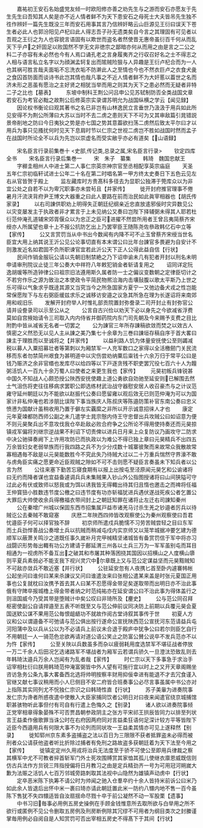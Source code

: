 <!-- { "loadSidebar": true } -->
　　嘉祐初王安石名始盛党友倾一时欧阳修亦善之劝先生与之游而安石亦愿友于先生先生曰吾知其人矣是亦不近人情者鲜不为天下患安石之母死士大夫皆吊先生独不徃作辨奸一篇先生既没三年而安石用事其言乃信辨奸略云山巨源见王衍曰误天下苍生者必此人也郭汾阳见卢杞曰此人得志吾子孙无遗类矣自今言之其理固有可见者以吾观之王衍之为人也容貌言语固有以欺世而盗名者然使晋无惠帝虽衍百千何从而乱天下乎卢之奸固足以败国然不学无文非徳宗之鄙暗亦何从而用之由是言之二公之料二子亦容有未必然也今有人焉口诵孔老之言身履夷齐之行収召好名之士不得志之人相与语言私立名字以为顔渊孟轲复出而隂贼险狠与人异趣是王衍卢杞合而为一人也其祸可胜言哉夫面垢不忘洗衣垢不防澣此人之至情也今也不然衣巨卢之衣食犬彘之食囚首防面而谈诗书此岂其情也哉凡事之不近人情者鲜不为大奸慝以葢世之名而济未形之恶虽有愿治之主好贤之相犹当举而用之则其为天下之患必然而无疑者非特二子之比也【墓表】
　　东坡中制科王荆公问吕申公见苏轼制防否全类战国文章若安石为考官必黜之故荆公后修英宗实录谓苏明允为战国纵横之学云【闻见録】
　　因论权书衡论曰观其著书之名已非岂有山林逸民立言垂世乃汲汲于用兵如此所见安得不为荆公所薄曰大苏以当时不去二虏之患则天下不可为又其审敌篇引晁错説景帝削地之防曰今日夷狄之势是亦七国之势其意葢欲扫荡二虏然后致太平尔曰才以用兵为事只见搔扰何时见天下息肩时节以仁宗之世视二虏岂不胜如战国时然而孟子在战国时所论全不以兵为先岂以崇虚名而受实敝乎亦必有道矣【山语録】















　　宋名臣言行录前集巻十
<史部,传记类,总录之属,宋名臣言行录>
　　钦定四库全书
　　宋名臣言行录后集巻一
　　宋　朱子　纂集
　　韩琦　魏国忠献王
　　字稺圭相州人中进士第二人事仁宗英宗神宗官至丞相配享英宗庙庭
　　天圣五年仁宗初临轩试进士公年二十名在第二时唱名第一甲方终太史奏日下五色云见左右从官皆贺于殿上
　　监左藏库时方贵髙科多径去为显职公独滞于筦库众以为非宜公处之自若不以为卑冗职事亦未尝茍且【并家传】
　　徙开封府推官理事不倦暑月汗流浃背府尹王博文大器重之曰此人要路在前而治民如此眞宰相器也【胡氏传家录】
　　以右司諌供职劝上明得失正朝廷纪纲亲近忠直放逺邪佞时灾异数见公以灾变屡发主于执政者非才累言于上未见纳公又奏曰岂陛下择辅弼未得其人耶若杜衍范仲淹孔道辅宋郊胥偃众以为忠正之臣可进擢不然尝所用者王曾吕夷简蔡齐宋绶亦人所属望也章十上不报公抗防乞出上乃罢宰臣王随陈尧佐叅政韩亿石中立等【家传】
　　公又言赏罚当从中书出今数闻有内降不可不止玉曾蔡齐宋绶当世名臣宜大用上纳其说王沂公见公论事切直有本末谓公曰比年台諌官多畏避为自安计不则激发近名如君固不负所职谏官宜若此沂公天下正人公得此益自信【行状】
　　民间作销金服玩公请以先朝旧制禁絶之乃下诏申谕未几有犯者开封以刑名未明申请审刑院议止徒三年公奏大中祥符八年敕犯销金者斩请复用之
　　诏同详定阮逸胡瑗等所造钟律公曰祖宗旧法遵用斯久属者防一士之偏议变数朝之定律臣切计之不若穷作乐之源为致治之本使政令平简民物熈洽海内击壤鼔腹以歌太平斯乃上世之乐可得以气象求乎既逹其源又当究当今之所急国家方夏宁一又弛边备犬戎之性岂能常保愿陛下与左右弼臣缓兹求乐之诚移访安邉之议急其所急在理为长遂诏将来南郊用和岘旧乐
　　发解开封府举人时惟礼部贡院置封弥誊录二司开封止有封弥官公请并设誊录司以示至公从之
　　公言自古兴俭以劝天下必以身先之今欲减省浮费莫如自宫掖始请令三司取入内内侍省并御药院内东门司先朝及今来赐予支费之目比附酌中皆从减省无名者一切罢之
　　公为諌官三年所存諌稿欲敛而焚之以效古人慎密之义然恐无以见人主从諌之美乃集七十余章为三巻曰諌垣存稿自序于首大畧曰諌主于理胜而以至诚将之【并家传】
　　以益利路人饥为体量安抚使公至则蠲减税以募人入粟招募壮者等第刺以为厢禁军一人充军数口之家得以全活檄劒门关民流移而东者勿禁简州艰食为甚明道中以灾伤尝劝纳粟后粜钱十六余万归于常平公曰是钱乃赈济之余非官缗也发库尽以给四等以下戸逐贪残不职吏罢冗役七百六十人为饘粥活饥人一百九十余万蜀人曰使者之来更生我也【家传】
　　元昊初叛兵锋锐甚中国久不知战人心颇恐授公陜西安抚使趣上道公勇欲自効驰至延安则已解围去然士气沮伤将吏往往移病求罢职公即选练材武治战守器慰安居人收召豪杰与之计议范雍守延州朝廷以为不能欲以赵振代公奏曰愿留雍以观后效无已则范仲淹为可以为国家计非私仲淹也若涉朋比误陛下事当族庆人陈叔庆等陈邉防策补官东南公奏曰忠义愤懑为国献计虽稍收用乃置于僻左实覊縻之非所以开示诚意招徕人才也
　　康定元年夏竦都防西师公副之未几遣学士晁宗慤内侍王守忠督出兵攻贼公曰如诏意为便不则元昊聚兵出不意攻伐我仓卒赴敌必败合府争之公所论不得用使持奏还而元昊掠镇戎军偏将刘继宗逆战果不利诏下切责俾以进兵日月来上众复防议乃画攻守二防求中决公驰驿奏阙下上许用攻防已而执政以为难公不得已独上章曰元昊精兵不出四五万余皆妇女老弱举族而行我四路之兵不为少分戍数十城寨彼聚而来故常众我散故常寡相遇毎不敌是以元昊能数胜今不究此失乃待贼大过以二十万重兵惴然守界濠不敢与虏角臣实痛之愿更命近臣观贼之隙如不可不击则愿不疑臣言奏虽未下知兵者以公言为然
　　公往来塞下勤苦忘寝食期有以报上出按屯至泾原闻元昊乞和公谕诸将曰无约而降者谋也宜益备遽调兵兵未集贼果入钞山外公指图授诸将曰山间狭隘可守过此必有伏或致师以怒我或为饵以诱我皆无得輙出待其归且惰也邀击之而禆将任福王仲寳狃小胜数违节度公檄之曰违节度有功亦斩福犹进兵遇伏遂战死疾公者乞置公大罪后大帅使收余兵得檄福衣带间封上之朝廷知罪在诸将止左迁右司諌知秦州
　　公在秦增广州城以保固东西市招集属戸益市诸羌马讨杀生羌之钞邉者厉兵以待贼讫公去秦贼不敢窥塞
　　庆厯二年陜西四帅皆改观察使公为秦州观察使曰吾君忧邉臣子何可以择官独不辞
　　初京师所遣戍兵脆懦不习劳苦贼尝轻之目曰东军而土兵劲悍善战公奏增土兵以抗贼而稍减屯戍内实京师又以笼竿城据冲要乞建为德顺军以蔽萧关鸣沙之道既任事久嵗补月完甲械精坚诸城皆有备赏罚信于军中将亦习战闘识形势毎出輙有功公方建请于鄜延渭三州各以土兵三万为一军军虽别屯而耳目相通为一视虏所不备互出之破其和市屠其种落困挠其国因以招横山之人度横山隳则平夏兵素弱必不能支我下视兴灵穴中尔章既上又与范公定谋益坚而元昊黠贼知不可敌亦敛兵不敢近塞【并行状】
　　公驻延安忽有人夜携匕首至卧内遽褰帏帐公起坐问曰谁何曰某来杀諌议又问曰谁遣汝来曰张相公遣某来盖是时张元夏国正用事也公复就枕曰汝携予首去其人曰某不忍愿得金带足矣遂取带而出明日亦不治此事俄有守陴卒报城橹上得金带者纳之时范纯祐亦在延安谓公曰不治此事为得体盖行之则沮国威今乃受其带是堕贼计中矣公叹曰非琦所及【麈史】
　　公与范公同召拜枢密使副公自请捍邉至五表不听既至又与范公伸前议同决防上前期以兵覆元昊会夏国送欵公谋不果用范公毎恨龃龉功不就故作阅古堂诗叙其事传于世
　　初夏人方议和公以谓邉备不可弛请与范公俱出按行遂命公宣抚陜西范公宣抚河东范请益兵屯河阳蒲中及以兵从公以为不必请兵上前议未合退于殿庐中犹争公曰若尔则臣乞自行不用朝廷一人一骑范色忿欲再请对道公语公笑止之防富公賛公说卒不发兵范亦不以为忤【家传】
　　公至关陜以兵数虽多而杂以疲弱耗用度选禁军不堪征战者停放一万二千余人后田况乞选诸路军不堪战者为厢军云若谓兵骄久一旦澄汰恐致乱则去年韩琦汰邉兵万余人岂闻有为乱者哉【家传】
　　时仁宗以天下多事急于求治手诏宰相杜衍曰朕用韩琦范仲淹富弼皆中外人望有可施行宜以时上之又开天章阁赐坐咨访急务公条九事大畧备西北选将帅明按察丰财用抑佞幸进有能退不才去冗食谨入官继又献七事议稍用而小人巳侧目不安二府皆合班奏事公必尽言事虽属中书公亦对上指陈其实同列尤不恱独仁宗识之曰韩琦性直【行状】
　　苏子美軰为进奏院事发仁宗为谗者所惑夜遣中使散入大臣家捕同饮者公明日对曰夜来闻遣官绕京城捕馆职甚骇物听此事但付有司自有行遣上色悔久之【别录】
　　诸人欲以进奏院事倾正党宰相章得象晏殊不可否贾昌朝参政阴主之张方平宋祁王拱辰皆同力以排至列状言王益柔作傲歌罪当诛公时在右府因两府同对言益柔狂语何足深计较方平等皆陛下近臣今西邉用兵有何限大事不为论列而同状攻一王益柔其情亦可见上遂释然【别录】
　　徙知郓州京东素多盗捕盗之法以百日为三限限不获者抵罪盗未必得而被刑者众公请获他盗者听比折除过捕者有免刑之路故盗多获朝廷着为天下法至今用之【家传】
　　徙镇定定州久用戎将治兵无法度至于骄不可使公至即用兵律裁之察其横军中尤不可教者捽首斩军门外士死攻围赙赏其家恤其孤儿使继衣廪恩威既信则仿古兵法作方贠锐三阵指授偏将日月教习之由是定兵精劲齐一号为可用冠河朔嵗大歉为法赈之活饥人七百万邻城旁路刺取其法视中山隐然为雄镇声动虏中【行状】
　　定卒恶米陈下执筹不请公时为帅闻之驰入仓羣卒约十余人皆持米前诉公曰米乃如此余人皆退后出怀中米一裹曰琦亦请此朝廷置此米一防约八镮内地不售一百今虽陈下售犹不失四镮适皆自汝扇揺命尽戮十卒于前公凝然不动一军股栗【遗事】
　　中书习旧毎事必用例五房史操例在手顾金钱惟意所去取所欲与白举用之所不欲行或匿例不见公令删取五房例及刑房断例除其冗缪不可用者为纲目类次之封縢谨掌毎用例必自阅自是人知赏罚可否出宰相五房史不得髙下于其间【行状】
